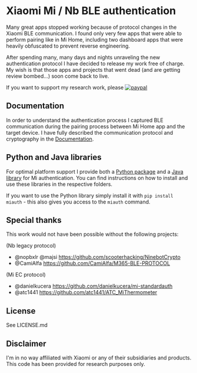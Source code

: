# Xiaomi Mi / Nb BLE authentication
Many great apps stopped working because of protocol changes in the Xiaomi BLE communication. I found only very few apps that were able to perform pairing like in Mi Home, including two dashboard apps that were heavily obfuscated to prevent reverse engineering.

After spending many, many days and nights unraveling the new authentication protocol I have decided to release my work free of charge. My wish is that those apps and projects that went dead (and are getting review bombed...) soon come back to live.

If you want to support my research work, please [![paypal](https://www.paypalobjects.com/en_US/i/btn/btn_donate_LG.gif)](https://www.paypal.com/donate/?hosted_button_id=PVK44XRRZWTKG)

## Documentation
In order to understand the authentication process I captured BLE communication during the pairing process between Mi Home app and the target device. I have fully described the communication protocol and cryptography in the [Documentation](doc/).

## Python and Java libraries
For optimal platform support I provide both a [Python package](lib/python/) and a [Java library](lib/java/) for Mi authentication. You can find instructions on how to install and use these libraries in the respective folders.

If you want to use the Python library simply install it with `pip install miauth` - this also gives you access to the `miauth` command.

## Special thanks
This work would not have been possible without the following projects:

(Nb legacy protocol)
* @nopbxlr @majsi https://github.com/scooterhacking/NinebotCrypto
* @CamiAlfa https://github.com/CamiAlfa/M365-BLE-PROTOCOL

(Mi EC protocol)
* @danielkucera https://github.com/danielkucera/mi-standardauth
* @atc1441 https://github.com/atc1441/ATC_MiThermometer

## License
See LICENSE.md

## Disclaimer
I'm in no way affiliated with Xiaomi or any of their subsidiaries and products. This code has been provided for research purposes only.
